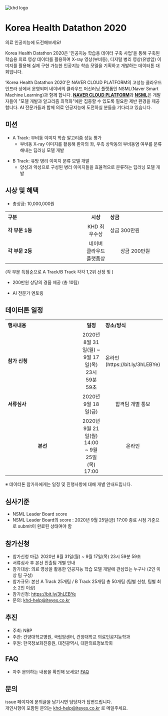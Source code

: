 ![khd logo](https://user-images.githubusercontent.com/70007451/90865844-fbc4c900-e3cd-11ea-9fa9-bb1337b364b9.jpg)
# Korea Health Datathon 2020
의료 인공지능에 도전해보세요! <p>
Korea Health Datathon 2020은 '인공지능 학습용 데이터 구축 사업'을 통해 구축된 학습용 의료 영상 데이터를 활용하여 X-ray 영상(부비동), 디지털 병리 영상(유방암) 이미지를 활용해 실제 구현 가능한 인공지능 학습 모델을 기획하고 개발하는 데이터톤 대회입니다. <p>
‘Korea Health Datathon 2020’은 NAVER CLOUD PLATFORM의 고성능 클라우드 인프라 상에서 운영되며 네이버의 클라우드 머신러닝 플랫폼인 NSML(Naver Smart Machine Learning)과 함께 합니다. <strong>[NAVER CLOUD PLATFORM](https://www.ncloud.com/)</strong>과 <strong>[NSML](https://ai.nsml.navercorp.com/intro)</strong>은 개발자들이 "모델 개발과 알고리즘 최적화"에만 집중할 수 있도록 필요한 제반 환경을 제공합니다. 
AI 전문가들과 함께 의료 인공지능에 도전하실 분들을 기다리고 있습니다.
<br>  
  
## 미션
- A Track: 부비동 이미지 학습 알고리즘 성능 평가
  - 부비동 X-ray 이미지를 활용해 환자의 좌, 우측 상악동의 부비동염 여부를 분류해내는 딥러닝 모델 개발<p>
- B Track: 유방 병리 이미지 분류 모델 개발
  - 양성과 악성으로 구성된 병리 이미지들을 효율적으로 분류하는 딥러닝 모델 개발
  
## 시상 및 혜택
- 총상금: 10,000,000원<br>

<table class="tbl_prize">
  <tr>
    <th style="text-align:left;width:50%">구분</th>
    <th style="text-align:center;width:15%">시상</th>
        <th style="text-align:left;width:35%">상금</th>
  </tr>
  <tr>
    <td>
      <strong>각 부문 1등</strong><br>
    </td>
    <td align=center> KHD 최우수상 </td>
    <td> 상금 300만원 </td>
  </tr>
    <tr>
    <td>
      <strong>각 부문 2등</strong><br>
    </td>
    <td style="text-align:center"> 네이버 클라우드 플랫폼상</td>
        <td align=center> 상금 200만원 </td>
   </tr>
</table>
(각 부문 득점순으로 A Track/B Track 각각 1,2위 선정 및 )

- 200만원 상당의 경품 제공 (총 10팀)

- AI 전문가 멘토링
   
## 데이터톤 일정
<table class="tbl_schedule">
  <tr>
    <th style="text-align:left;width:50%">행사내용</th>
    <th style="text-align:center;width:15%">일정</th>
        <th style="text-align:left;width:35%">장소/방식</th>
  </tr>
  <tr>
    <td>
      <strong>참가 신청</strong><br>
    </td>
    <td style="text-align:center"> 2020년 8월 31일(월) ~ 9월 17일(목) 23시 59분 59초</td>
    <td> 온라인(https://bit.ly/3hLEBYe) </td>
  </tr>
    <tr>
    <td>
      <strong>서류심사</strong><br>
    </td>
    <td style="text-align:center">2020년 9월 18일(금)</td>
        <td align=center> 합격팀 개별 통보
    </td>
   </tr>
     <tr>
    <td align=center>
      <strong>본선</strong><br>
    </td>
    <td style="text-align:center">2020년 9월 21일(월) 14:00 ~ 9월 25일(목) 17:00</td>
 <td align=center> 온라인
    </td>
   </tr>
</table>
※ 데이터톤 참가자에게는 일정 및 진행사항에 대해 개별 안내드립니다.<br>


## 심사기준
- NSML Leader Board score
- NSML Leader Board의 score : 2020년 9월 25일(금) 17:00 종료 시점 기준으로 submit이 완료된 상태여야 함

## 참가신청
- 참가신청 마감: 2020년 8월 31일(월) ~ 9월 17일(목) 23시 59분 59초
- 서류심사 후 본선 진출팀 개별 안내
- 참가대상: 의료 영상을 활용한 인공지능 학습 모델 개발에 관심있는 누구나 (2인 이상 팀 구성)
- 참가규모: 본선 A Track 25개팀 / B Track 25개팀 총 50개팀 (팀별 신청, 팀별 최소 2인 이상)
- 참가신청: https://bit.ly/3hLEBYe
- 문의: khd-help@iteyes.co.kr  

## 추진
- 주최: NBP 
- 주관: 건양대학교병원, 국립암센터, 건양대학교 의료인공지능학과
- 후원: 한국정보화진흥원, 대전광역시, 대한의료정보학회

## FAQ
- 자주 문의하는 내용을 확인해 보세요! [FAQ](https://github.com/korea-health-datathon/khd2020/blob/master/FAQ.md)

## 문의
issue 페이지에 문의글을 남기시면 담당자가 답변드립니다. <br>
개인사항이 포함된 문의는 khd-help@iteyes.co.kr 로 메일주세요. 
